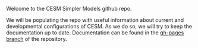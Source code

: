 Welcome to the CESM Simpler Models github repo.

We will be populating the repo with useful information about current and developmental configurations of CESM. As we do so, we will try to keep the documentation up to date. Documentation can be found in the [gh-pages branch](http://ncar.github.io/simpler_models/doc/build/html/index.html) of the repository.
